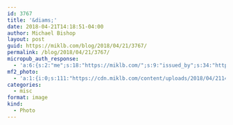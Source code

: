 ```yaml
---
id: 3767
title: '&diams;'
date: 2018-04-21T14:18:51-04:00
author: Michael Bishop
layout: post
guid: https://miklb.com/blog/2018/04/21/3767/
permalink: /blog/2018/04/21/3767/
micropub_auth_response:
  - 'a:6:{s:2:"me";s:18:"https://miklb.com/";s:9:"issued_by";s:34:"https://tokens.indieauth.com/token";s:9:"client_id";s:21:"https://quill.p3k.io/";s:9:"issued_at";i:1515785966;s:5:"scope";s:13:"create update";s:5:"nonce";i:1033266350;}'
mf2_photo:
  - 'a:1:{i:0;s:111:"https://cdn.miklb.com/content/uploads/2018/04/21141902/wsi-imageoptim-429F900C-A089-4562-BA52-7661BEB2194C.jpeg";}'
categories:
  - misc
format: image
kind:
  - Photo
---
```

